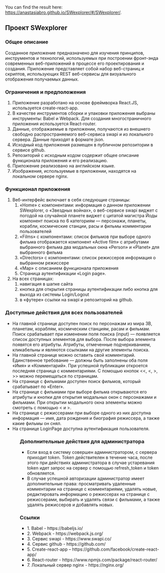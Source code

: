 You can find the result here: https://anastasiabro.github.io/SWexplorer/#/SWexplorer/.

<h2>Проект SWexplorer</h2>
<h3>Общее описание</h3>
<p>Созданное приложение предназначено для изучения принципов, инструментов и технологий, используемых при построении фронт-энда современных веб-приложений в процессе его проектирования и создания. Приложение представляет собой набор веб-страниц и скриптов, использующих REST веб-сервисы для визуального отображения получаемых данных.</p>

<h3>Ограничения и предположения</h3>
<ol>
<li>Приложение разработано на основе фреймворка React.JS, используется create-react-app.</li>
<li>В качестве инструментов сборки и упаковки приложения выбраны инструменты: Babel и Webpack. Для создания многостраничного приложения используется React-router.</li>
<li>Данные, отображаемые в приложении, получаются из внешнего свободно распространяемого веб-сервиса swapi и из локального сервера. Данные приходят в формате json.</li>
<li>Исходный код приложения размещен в публичном репозитории в сервисе github.</li>
<li>Репозиторий с исходным кодом содержит общее описание функционала приложения и его реализацию.</li>
<li>Приложение реализовано на английском языке.</li>
<li>Изображения, используемые в приложении, находятся на локальном сервере nginx.</li>
</ol>

<h3>Функционал приложения</h3>
<ol>
<li>Веб-интерфейс включает в себя следующие страницы:
<ol>
<li>«Home» с компонентами:
информация о данном приложении SWexplorer, о «Звездных войнах», о веб-сервисе swapi
виджет с погодой на случайной планете
виджет с цитатой магистра Йоды
компонент поиска по 6 категориям — персонажи, планеты, корабли, космические станции, расы и фильмы
комментарии пользователей</li>

<li>«Films» с компонентами:
список фильмов
при выборе одного фильма отображается компонент «Active film» с атрибутами выбранного фильма
два модальных окна «Person» и «Planet» для выбранного фильма</li>

<li>«Directors» с компонентами:
список режиссеров
информация о выбранном режиссере</li>

<li>«Map» с описанием функционала приложения</li>

<li>Страница аутентификации «Login page».</li></ol></li>


<li>На всех страницах:
<ol>
<li>навигация в шапке сайта</li>
<li>кнопка для открытия страницы аутентификации либо кнопка для выхода из системы Login/Logout</li>
<li>в «футере» ссылки на swapi и репозиторий на github.</li>
</ol>
</li>
</ol>

<h3>Доступные действия для всех пользователей</h3>
<ul>
<li>На главной странице доступен поиск по персонажам из мира ЗВ, планетам, кораблям, космическим станциям, расам и фильмам. Поиск срабатывает при изменении поля поиска (input) — появляется список доступных элементов для выбора. После выбора элемента появятся его атрибуты. Атрибуты, отмеченные подчеркиванием, кликабельны и являются ссылками на другие элементы поиска.</li>

<li>На главной странице можно оставить свой комментарий. Единственное требование — должны быть заполнены оба поля «Имя» и «Комментарий». При успешной публикации откроется последняя страница с комментариями. С помощью кнопок <<, <, >, >>  можно перемещаться по страницам.</li>

<li>На странице с фильмами доступен поиск фильмов, который срабатывает по «Enter».</li>

<li>На странице с фильмами при выборе фильма открываются его атрибуты и кнопки для открытия модальных окон с персонажами и фильмами. При открытии модального окна элементы можно смотреть с помощью < и >.</li>

<li>На странице с режиссерами при выборе одного из них доступна информация — имя, дата рождения и биография режиссера, а также какие фильмы он снял.</li>

<li>На странице LoginPage доступна аутентификация пользователя.</li>
<ul>

<h3>Дополнительные действия для администратора</h3>
<ul>
<li>Если вход в систему совершен администратором, с сервера приходит token. Token действителен в течение часа, после этого при действиях администратора в случае устаревания token идет запрос на сервер с помощью refresh_token и token обновляется.</li>

<li>В случае успешной авторизации администратор имеет дополнительные права: просматривать удаленные комментарии на странице с комментариями, удалять новые, редактировать информацию о режиссерах на странице с режиссерами, выбирать и удалять связи с фильмами, а также удалять режиссеров и добавлять новых.</li>
</ul>

<h3>Ссылки</h3>
<ul>
<li>1. Babel - https://babeljs.io/</li>
<li>2. Webpack - https://webpack.js.org/</li>
<li>3. Сервис swapi - https://www.swapi.co/</li>
<li>4. Сервис github - https://github.com/</li>
<li>5. Create-react-app – https://github.com/facebook/create-react-app/</li>
<li>6. React-router - https://www.npmjs.com/package/react-router/</li>
<li>7. Локальный сервер nginx - https://nginx.org/</li>
</ul>
